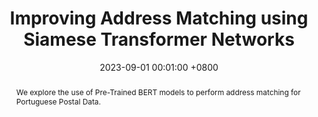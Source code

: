 ---
title:          "Improving Address Matching using Siamese Transformer Networks"
date:           2023-09-01 00:01:00 +0800
selected:       false
pub:            "EPIA"
pub_date:       "2023"
abstract: >-
  We explore the use of Pre-Trained BERT models to perform address matching for Portuguese Postal Data.
cover:          /assets/images/covers/epia_bert.png
authors:
  - André V. Duarte
  - Arlindo L. Oliveira

links:
  Paper: https://arxiv.org/pdf/2307.02300
---